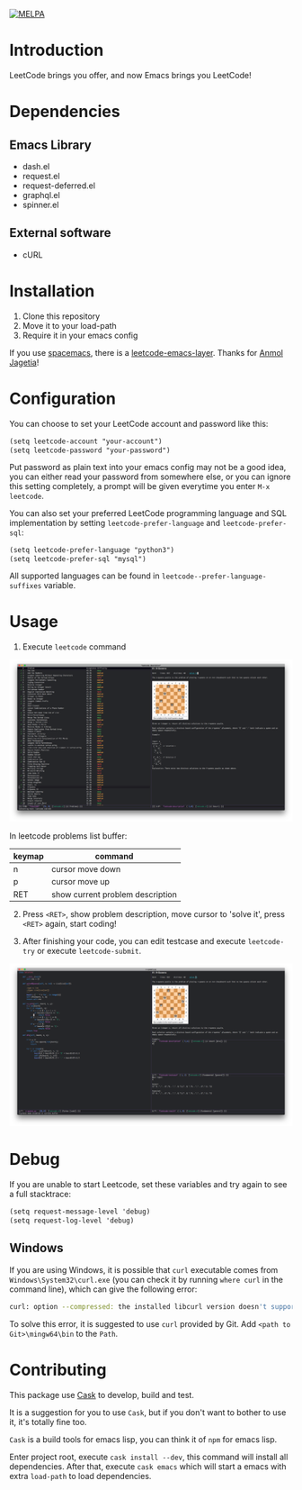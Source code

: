 [![MELPA](https://melpa.org/packages/leetcode-badge.svg)](https://melpa.org/#/leetcode)
# Introduction 

LeetCode brings you offer, and now Emacs brings you LeetCode!

# Dependencies

## Emacs Library

- dash.el
- request.el
- request-deferred.el
- graphql.el
- spinner.el

## External software

- cURL

# Installation

1. Clone this repository
2. Move it to your load-path
3. Require it in your emacs config

If you use [spacemacs](https://github.com/syl20bnr/spacemacs), there is a [leetcode-emacs-layer](https://github.com/anmoljagetia/leetcode-emacs-layer). Thanks for [Anmol Jagetia](https://github.com/anmoljagetia)!

# Configuration

You can choose to set your LeetCode account and password like this:

```elisp
(setq leetcode-account "your-account")
(setq leetcode-password "your-password")
```

Put password as plain text into your emacs config may not be a good idea, you can either read your password from somewhere else, or you can ignore this setting completely, a prompt will be given everytime you enter `M-x leetcode`.

You can also set your preferred LeetCode programming language and SQL implementation by setting
`leetcode-prefer-language` and `leetcode-prefer-sql`:

```elisp
(setq leetcode-prefer-language "python3")
(setq leetcode-prefer-sql "mysql")
```

All supported languages can be found in `leetcode--prefer-language-suffixes` variable.

# Usage

1.  Execute `leetcode` command

![leetcode](images/leetcode.png)

In leetcode problems list buffer:

| keymap | command                          |
|--------|----------------------------------|
| n      | cursor move down                 |
| p      | cursor move up                   |
| RET    | show current problem description |

2. Press `<RET>`, show problem description, move cursor to 'solve it', press
   `<RET>` again, start coding!

3. After finishing your code, you can edit testcase and execute `leetcode-try` or execute `leetcode-submit`.

![leetcode-submit](images/leetcode-submit.png)

# Debug

If you are unable to start Leetcode, set these variables and try again to see a full stacktrace:

```elisp
(setq request-message-level 'debug)
(setq request-log-level 'debug)
```

## Windows

If you are using Windows, it is possible that `curl` executable comes from `Windows\System32\curl.exe` (you can check it by running `where curl` in the command line), which can give the following error:

```bash
curl: option --compressed: the installed libcurl version doesn't support this
```

To solve this error, it is suggested to use `curl` provided by Git. Add `<path to Git>\mingw64\bin` to the `Path`.

# Contributing

This package use [Cask](https://cask.readthedocs.io/en/latest/guide/introduction.html) to develop, build and test.

It is a suggestion for you to use `Cask`, but if you don't want to bother to use it, it's totally fine too.

`Cask` is a build tools for emacs lisp, you can think it of `npm` for emacs lisp.

Enter project root, execute `cask install --dev`, this command will install all dependencies. After that, execute `cask emacs` which will start a emacs with extra `load-path` to load dependencies.
